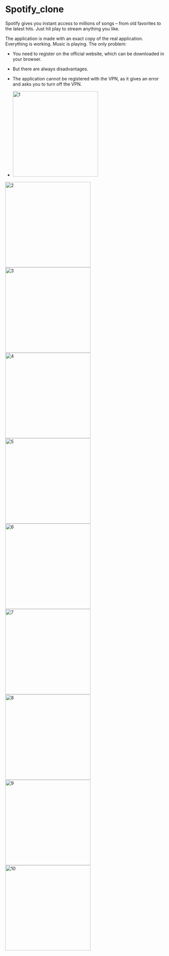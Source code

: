 # Spotify_clone

Spotify gives you instant access to millions of songs – from old favorites to the latest hits. 
Just hit play to stream anything you like.

The application is made with an exact copy of the real application.
Everything is working.
Music is playing.
The only problem:
- You need to register on the official website, which can be downloaded in your browser.
- But there are always disadvantages.
- The application cannot be registered with the VPN, as it gives an error and asks you to turn off the VPN.

- <img width="270" alt="1" src="https://github.com/NikolayGrinko/Spotify_clone/assets/112849355/68f35cea-e990-4766-b6d2-5eddad6ae91d">






<img width="270" alt="2" src="https://github.com/NikolayGrinko/Spotify_clone/assets/112849355/e7c61e8d-aa42-403c-92ec-350a362ad7ff">







<img width="270" alt="3" src="https://github.com/NikolayGrinko/Spotify_clone/assets/112849355/6afe60ca-b50d-4129-a95c-8a3a762e0308">






<img width="270" alt="4" src="https://github.com/NikolayGrinko/Spotify_clone/assets/112849355/be87d199-4292-4cba-ae29-9efea15d4aed">






<img width="270" alt="5" src="https://github.com/NikolayGrinko/Spotify_clone/assets/112849355/267a697e-5a4a-49e4-b943-b8567b5075b6">






<img width="270" alt="6" src="https://github.com/NikolayGrinko/Spotify_clone/assets/112849355/8faf4008-4c21-491d-8f4c-e5eb30b7a96c">






<img width="270" alt="7" src="https://github.com/NikolayGrinko/Spotify_clone/assets/112849355/25fb6b08-c171-427b-9ed2-d9ad8db45a37">








<img width="270" alt="8" src="https://github.com/NikolayGrinko/Spotify_clone/assets/112849355/73e4a543-d3bd-4443-919b-94e308f77fd2">







<img width="270" alt="9" src="https://github.com/NikolayGrinko/Spotify_clone/assets/112849355/562cfd79-3c9b-430a-989c-0abefffc1767">






<img width="270" alt="10" src="https://github.com/NikolayGrinko/Spotify_clone/assets/112849355/39cc5b78-af24-4b20-92f2-f9af677f6103">






